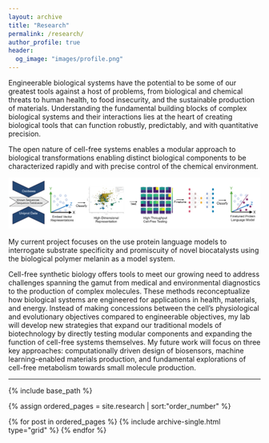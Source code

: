 ```yaml
---
layout: archive
title: "Research"
permalink: /research/
author_profile: true
header:
  og_image: "images/profile.png"
---
```

Engineerable biological systems have the potential to be some of our greatest tools against a host of problems, from biological and chemical threats to human health, to food insecurity, and the sustainable production of materials. Understanding the fundamental building blocks of complex biological systems and their interactions lies at the heart of creating biological tools that can function robustly, predictably, and with quantitative precision.

The open nature of cell-free systems enables a modular approach to biological transformations enabling distinct biological components to be characterized rapidly and with precise control of the chemical environment. 

<p align='center'>
<img src='/images/Current_work_melanin.png' width='900'>
</p>

My current project focuses on the use protein language models to interrogate substrate specificity and promiscuity of novel biocatalysts using the biological polymer melanin as a model system.

<nbsp>

Cell-free synthetic biology offers tools to meet our growing need to address challenges spanning the gamut from medical and environmental diagnostics to the production of complex molecules. These methods reconceptualize how biological systems are engineered for applications in health, materials, and energy. Instead of making concessions between the cell’s physiological and evolutionary objectives compared to engineerable objectives, my lab will develop new strategies that expand our traditional models of biotechnology by directly testing modular components and expanding the function of cell-free systems themselves.
My future work will focus on three key approaches: computationally driven design of biosensors, machine learning-enabled materials production, and fundamental explorations of cell-free metabolism towards small molecule production.

---

{% include base_path %}

{% assign ordered_pages = site.research | sort:"order_number" %}

{% for post in ordered_pages %} {% include archive-single.html type="grid" %} {% endfor %}
